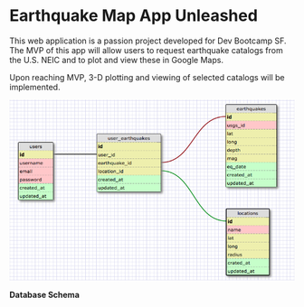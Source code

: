 # Earthquake Map App Unleashed

This web application is a passion project developed for Dev Bootcamp SF. The MVP of this app will allow users to request earthquake catalogs from the U.S. NEIC and to plot and view these in Google Maps.

Upon reaching MVP, 3-D plotting and viewing of selected catalogs will be implemented.

![Schema](./eq_project/eq-app-schema.png)

**Database Schema**
